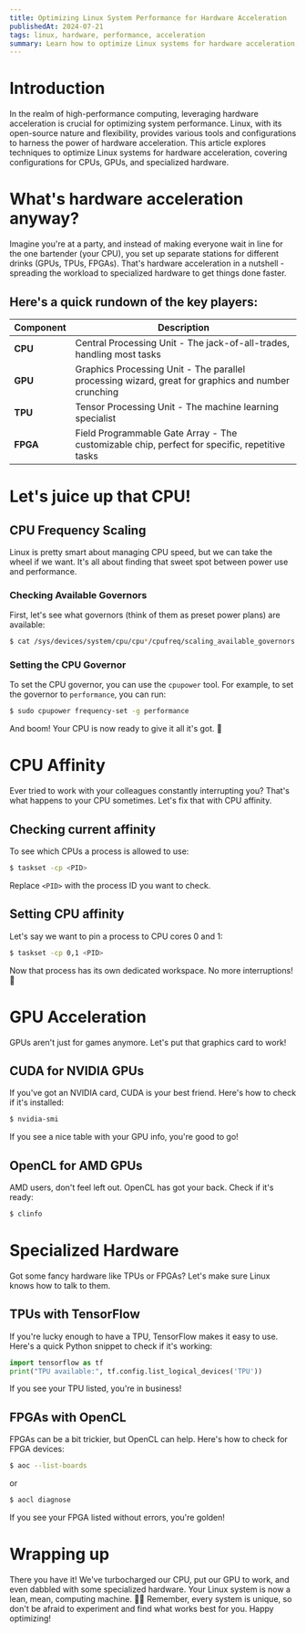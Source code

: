 ```yaml
---
title: Optimizing Linux System Performance for Hardware Acceleration
publishedAt: 2024-07-21
tags: linux, hardware, performance, acceleration
summary: Learn how to optimize Linux systems for hardware acceleration, covering configurations for CPUs, GPUs...
---
```


# Introduction

In the realm of high-performance computing, leveraging hardware acceleration is crucial for optimizing system performance. Linux, with its open-source nature and flexibility, provides various tools and configurations to harness the power of hardware acceleration. This article explores techniques to optimize Linux systems for hardware acceleration, covering configurations for CPUs, GPUs, and specialized hardware.

# What's hardware acceleration anyway?

Imagine you're at a party, and instead of making everyone wait in line for the one bartender (your CPU), you set up separate stations for different drinks (GPUs, TPUs, FPGAs). That's hardware acceleration in a nutshell - spreading the workload to specialized hardware to get things done faster.

## Here's a quick rundown of the key players:

| Component | Description                                                                                        |
| --------- | -------------------------------------------------------------------------------------------------- |
| **CPU**   | Central Processing Unit - The jack-of-all-trades, handling most tasks                              |
| **GPU**   | Graphics Processing Unit - The parallel processing wizard, great for graphics and number crunching |
| **TPU**   | Tensor Processing Unit - The machine learning specialist                                           |
| **FPGA**  | Field Programmable Gate Array - The customizable chip, perfect for specific, repetitive tasks      |

# Let's juice up that CPU!

## CPU Frequency Scaling

Linux is pretty smart about managing CPU speed, but we can take the wheel if we want. It's all about finding that sweet spot between power use and performance.

### Checking Available Governors

First, let's see what governors (think of them as preset power plans) are available:

```bash
$ cat /sys/devices/system/cpu/cpu*/cpufreq/scaling_available_governors
```

### Setting the CPU Governor

To set the CPU governor, you can use the `cpupower` tool. For example, to set the governor to `performance`, you can run:

```bash
$ sudo cpupower frequency-set -g performance
```

And boom! Your CPU is now ready to give it all it's got. 💪

# CPU Affinity

Ever tried to work with your colleagues constantly interrupting you? That's what happens to your CPU sometimes. Let's fix that with CPU affinity.

## Checking current affinity

To see which CPUs a process is allowed to use:

```bash
$ taskset -cp <PID>
```

Replace `<PID>` with the process ID you want to check.

## Setting CPU affinity

Let's say we want to pin a process to CPU cores 0 and 1:

```bash
$ taskset -cp 0,1 <PID>
```

Now that process has its own dedicated workspace. No more interruptions! 🚀

# GPU Acceleration

GPUs aren't just for games anymore. Let's put that graphics card to work!

## CUDA for NVIDIA GPUs

If you've got an NVIDIA card, CUDA is your best friend. Here's how to check if it's installed:

```bash
$ nvidia-smi
```

If you see a nice table with your GPU info, you're good to go!

## OpenCL for AMD GPUs

AMD users, don't feel left out. OpenCL has got your back. Check if it's ready:

```bash
$ clinfo
```

# Specialized Hardware

Got some fancy hardware like TPUs or FPGAs? Let's make sure Linux knows how to talk to them.

## TPUs with TensorFlow

If you're lucky enough to have a TPU, TensorFlow makes it easy to use. Here's a quick Python snippet to check if it's working:

```python
import tensorflow as tf
print("TPU available:", tf.config.list_logical_devices('TPU'))
```

If you see your TPU listed, you're in business!

## FPGAs with OpenCL

FPGAs can be a bit trickier, but OpenCL can help. Here's how to check for FPGA devices:

```bash
$ aoc --list-boards
```

or

```bash
$ aocl diagnose
```

If you see your FPGA listed without errors, you're golden!

# Wrapping up

There you have it! We've turbocharged our CPU, put our GPU to work, and even dabbled with some specialized hardware. Your Linux system is now a lean, mean, computing machine. 🐧💪
Remember, every system is unique, so don't be afraid to experiment and find what works best for you. Happy optimizing!
